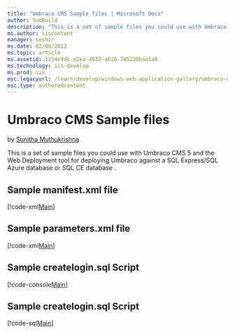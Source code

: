 ```yaml
---
title: "Umbraco CMS Sample files | Microsoft Docs"
author: SunBuild
description: "This is a set of sample files you could use with Umbraco CMS 5 and the Web Deployment tool for deploying Umbraco against a SQL Express/SQL Azure database or..."
ms.author: iiscontent
manager: soshir
ms.date: 02/08/2012
ms.topic: article
ms.assetid: 1114e4dc-e2ea-4932-a616-745230baa1a8
ms.technology: iis-develop
ms.prod: iis
msc.legacyurl: /learn/develop/windows-web-application-gallery/umbraco-cms-sample-files
msc.type: authoredcontent
---
```

Umbraco CMS Sample files
====================
by [Sunitha Muthukrishna](https://github.com/SunBuild)

This is a set of sample files you could use with Umbraco CMS 5 and the Web Deployment tool for deploying Umbraco against a SQL Express/SQL Azure database or SQL CE database .

## Sample manifest.xml file

[!code-xml[Main](umbraco-cms-sample-files/samples/sample1.xml)]

## Sample parameters.xml file

[!code-xml[Main](umbraco-cms-sample-files/samples/sample2.xml)]

## Sample createlogin.sql Script

[!code-console[Main](umbraco-cms-sample-files/samples/sample3.cmd)]

## Sample createlogin.sql Script

[!code-sql[Main](umbraco-cms-sample-files/samples/sample4.sql)]